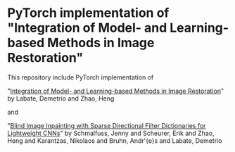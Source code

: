 # PyTorch implementation of "Integration of Model- and Learning-based Methods in Image Restoration"

This repository include PyTorch implementation of

"[Integration of Model- and Learning-based Methods in Image Restoration](https://www.math.uh.edu/~dlabate/Integration_of_Model__and_Learning__based_methods_in_image_restoration.pdf)" by Labate, Demetrio and Zhao, Heng

and

"[Blind Image Inpainting with Sparse Directional Filter Dictionaries for Lightweight CNNs](https://link.springer.com/article/10.1007/s10851-022-01119-6)" by Schmalfuss, Jenny and Scheurer, Erik and Zhao, Heng and Karantzas, Nikolaos and Bruhn, Andr\'{e}s and Labate, Demetrio

